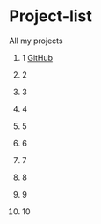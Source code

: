 # Project-list
All my projects

1. 1 [GitHub](http://github.com)

1. 2

1. 3

1. 4

1. 5

1. 6

1. 7

1. 8

1. 9

1. 10

